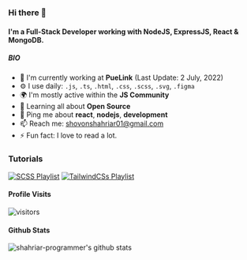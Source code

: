 ### Hi there 👋

#### I'm a Full-Stack Developer working with NodeJS, ExpressJS, React & MongoDB.

##### BIO

- 🏢 I'm currently working at **PueLink** (Last Update: 2 July, 2022)
- ⚙️ I use daily: `.js`, `.ts`, `.html`, `.css`, `.scss`, `.svg`, `.figma`
- 🌍 I'm mostly active within the **JS Community**
- 🌱 Learning all about **Open Source**
- 💬 Ping me about **react**, **nodejs**, **development**
- 📫 Reach me: shovonshahriar01@gmail.com
- ⚡️ Fun fact: I love to read a lot.


### Tutorials

[![SCSS Playlist](https://img.shields.io/badge/SCSS-20232A?style=for-the-badge&logo=sass&logoColor=61DAFB)](https://www.youtube.com/playlist?list=PLnOVFGQRwENaErQy5X1LcP8NxyFe-kVqO) [![TailwindCSs Playlist](https://img.shields.io/badge/TailwindCSS-20232A?style=for-the-badge&logo=tailwindcss&logoColor=61DAFB)](https://www.youtube.com/playlist?list=PLnOVFGQRwENahzmXqzTUm56IBggk1yN7C)

#### Profile Visits 

![visitors](https://visitor-badge.glitch.me/badge?page_id=shahriar-programmer.shahriar-programmer)


#### Github Stats

![shahriar-programmer's github stats](https://github-readme-stats.vercel.app/api?username=shahriar-programmer&count_private=true&theme=tokyonight&hide=contribs,prs)
